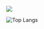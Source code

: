 <picture>
  <source
    srcset="https://github-readme-stats.vercel.app/api?username=PedroTurossi&show_icons=true&theme=dark"
    media="(prefers-color-scheme: dark)"
  />
  <source
    srcset="https://github-readme-stats.vercel.app/api?username=PedroTurossi&show_icons=true"
    media="(prefers-color-scheme: light), (prefers-color-scheme: no-preference)"
  />
  <img src="https://github-readme-stats.vercel.app/api?username=anuraghazra&show_icons=true" />
</picture>

  
  ![Top Langs](https://github-readme-stats.vercel.app/api/top-langs/?username=PedroTurossi&layout=compact)

<!--
  créditos: (https://github.com/anuraghazra/github-readme-stats)
-->
<!-- 
- 🔭 I’m currently working on ...
- 🌱 I’m currently learning ...
- 👯 I’m looking to collaborate on ...
- 🤔 I’m looking for help with ...
- 💬 Ask me about ...
- 📫 How to reach me: ...
- 😄 Pronouns: ...
- ⚡ Fun fact: ...
--> 
